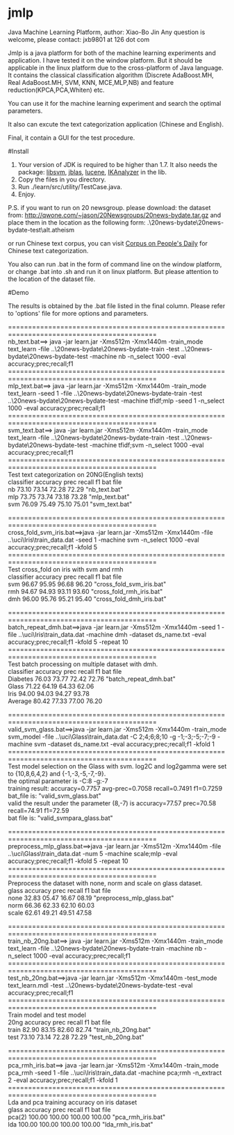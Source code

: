 # jmlp
Java Machine Learning Platform, author: Xiao-Bo Jin  Any question is welcome, please contact: jxb9801 at 126 dot com

Jmlp is a java platform for both of the machine learning experiments and application. I have tested it on the window platform. But it should be applicable in the linux platform due to the cross-platform of Java language. It contains the classical classification algorithm (Discrete AdaBoost.MH, Real AdaBoost.MH, SVM, KNN, MCE,MLP,NB) and feature reduction(KPCA,PCA,Whiten) etc.

You can use it for the machine learning experiment and search the optimal parameters.

It also can excute the text categorization application (Chinese and English).

Final, it contain a GUI for the test procedure.


#Install 

1.  Your version of JDK is required to be higher than 1.7. It also needs the package: [libsvm](http://www.csie.ntu.edu.tw/~cjlin/libsvm/), [jblas](http://mikiobraun.github.io/jblas/), [lucene](http://lucene.apache.org/), [IKAnalyzer](http://code.google.com/p/ik-analyzer/) in the lib.
2.  Copy the files in you directory.
3.  Run ./learn/src/utility/TestCase.java.
4.  Enjoy.

P.S. if you want to run on 20 newsgroup. please download:
the dataset from:  http://qwone.com/~jason/20Newsgroups/20news-bydate.tar.gz
and place them in the location as the following form:
.\20news-bydate\20news-bydate-test\alt.atheism <br />

or run Chinese text corpus, you can visit [Corpus on People's Daily](http://www.icl.pku.edu.cn/icl_res/) for Chinese text categorization.


You also can run .bat in the form of command line on the window platform, or change .bat into .sh and run it on linux platform. But please attention to the location of the dataset file.

#Demo 

The results is obtained by the .bat file listed in the final column. Please refer to 'options' file for more options and parameters.

===========================================================================================<br/>
nb_text.bat==>
java -jar learn.jar -Xms512m -Xmx1440m -train_mode text_learn -file  ..\20news-bydate\20news-bydate-train -test ..\20news-bydate\20news-bydate-test -machine nb   -n_select 1000 -eval accuracy;prec;recall;f1
===========================================================================================<br/>
mlp_text.bat==>
java -jar learn.jar -Xms512m -Xmx1440m -train_mode text_learn -seed 1 -file ..\20news-bydate\20news-bydate-train -test ..\20news-bydate\20news-bydate-test -machine tfidf;mlp -seed 1 -n_select 1000 -eval accuracy;prec;recall;f1
===========================================================================================<br/>
svm_text.bat==> java -jar learn.jar -Xms512m -Xmx1440m -train_mode text_learn -file ..\20news-bydate\20news-bydate-train -test ..\20news-bydate\20news-bydate-test -machine tfidf;svm   -n_select 1000 -eval accuracy;prec;recall;f1 <br/>
===========================================================================================<br/>
Test text categorization on 20NG(English texts)<br />
classifier	accuracy	prec	recall	f1	bat file<br />
nb	73.10	73.14	72.28	72.29	"nb_text.bat"<br />
mlp	73.75	73.74	73.18	73.28	"mlp_text.bat"<br />
svm	76.09	75.49	75.10	75.01	"svm_text.bat"<br />

===========================================================================================<br/>
cross_fold_svm_iris.bat==>java -jar learn.jar -Xms512m -Xmx1440m -file ..\uci\Iris\train_data.dat -seed 1 -machine svm   -n_select 1000 -eval accuracy;prec;recall;f1 -kfold 5<br/>
===========================================================================================<br/>
Test cross_fold  on iris with svm and rmh<br />
classifier	accuracy	prec	recall	f1	bat file<br />
svm	96.67	95.95	96.68	96.20	"cross_fold_svm_iris.bat"<br />
rmh	94.67	94.93	93.11	93.60	"cross_fold_rmh_iris.bat"<br />
dmh	96.00	95.76	95.21	95.40	"cross_fold_dmh_iris.bat"<br />

===========================================================================================<br/>
batch_repeat_dmh.bat==>java -jar learn.jar -Xms512m -Xmx1440m -seed 1 -file ..\uci\Iris\train_data.dat -machine dmh -dataset ds_name.txt -eval accuracy;prec;recall;f1 -kfold 5 -repeat 10
===========================================================================================<br/>
Test batch processing on multiple dataset with dmh.<br />
classifier	accuracy	prec	recall	f1	bat file<br />
Diabetes	76.03	73.77	72.42	72.76	"batch_repeat_dmh.bat"<br />
Glass	71.22	64.19	64.33	62.06	<br />
Iris	94.00	94.03	94.27	93.78	<br />
Average 	80.42	77.33	77.00	76.20	<br />

===========================================================================================<br/>
valid_svm_glass.bat==>java -jar learn.jar -Xms512m -Xmx1440m -train_mode svm_model -file ..\uci\Glass\train_data.dat -C 2;4;6;8;10 -g -1;-3;-5;-7;-9  -machine svm -dataset ds_name.txt -eval accuracy;prec;recall;f1 -kfold 1
===========================================================================================<br/>
Test model selection on the Glass with svm. log2C and log2gamma were set to {10,8,6,4,2} and {-1,-3,-5,-7,-9}. <br />
the optimal parameter is  -C:8  -g:-7 <br />
training result:  accuracy=0.7757 avg-prec=0.7058  recall=0.7491  f1=0.7259<br />
bat_file is: "valid_svm_glass.bat"<br />
valid the result under the parameter (8,-7) is accuracy=77.57 prec=70.58 recall=74.91 f1=72.59<br />
bat file is: "valid_svmpara_glass.bat"<br />

===========================================================================================<br/>
preprocess_mlp_glass.bat==>java -jar learn.jar -Xms512m -Xmx1440m -file ..\uci\Glass\train_data.dat -num 5  -machine scale;mlp -eval accuracy;prec;recall;f1 -kfold 5 -repeat 10
===========================================================================================<br/>
Preprocess the dataset with none, norm and scale on glass dataset.<br />
glass	accuracy	prec	recall	f1	bat file<br />
none	32.83	05.47	16.67	08.19	"preprocess_mlp_glass.bat"<br />
norm	66.36	62.33	62.10	60.03	<br />
scale	62.61	49.21	49.51	47.58	<br />

===========================================================================================<br/>
train_nb_20ng.bat==> java -jar learn.jar -Xms512m -Xmx1440m -train_mode text_learn -file ..\20news-bydate\20news-bydate-train  -machine nb   -n_select 1000 -eval accuracy;prec;recall;f1
===========================================================================================<br/>
test_nb_20ng.bat==>java -jar learn.jar -Xms512m -Xmx1440m -test_mode text_learn.mdl -test ..\20news-bydate\20news-bydate-test  -eval accuracy;prec;recall;f1
===========================================================================================<br/>
Train model and test model<br />
20ng	accuracy	prec	recall	f1	bat file<br />
train	82.90	83.15	82.60	82.74	"train_nb_20ng.bat"<br />
test	73.10	73.14	72.28	72.29	"test_nb_20ng.bat"<br />

===========================================================================================<br/>
pca_rmh_iris.bat==> java -jar learn.jar -Xms512m -Xmx1440m -train_mode pca_rmh -seed 1 -file ..\uci\Iris\train_data.dat -machine pca;rmh -n_extract 2 -eval accuracy;prec;recall;f1 -kfold 1
===========================================================================================<br/>
Lda and pca training accuracy on iris dataset <br />
glass	accuracy	prec	recall	f1	bat file<br />
pca(2)	100.00	100.00	100.00	100.00	"pca_rmh_iris.bat"<br />
lda	100.00	100.00	100.00	100.00	"lda_rmh_iris.bat"<br />

